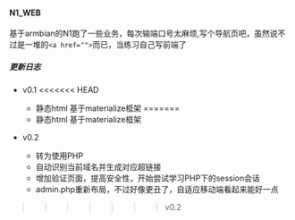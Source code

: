 ####  N1_WEB

基于armbian的N1跑了一些业务，每次输端口号太麻烦,写个导航页吧，虽然说不过是一堆的````<a href="">````而已，当练习自己写前端了

##### 更新日志
* v0.1
<<<<<<< HEAD
    * 静态html 基于materialize框架
=======
    * 静态html 基于materialize框架
	
* v0.2
	* 转为使用PHP
	* 自动识别当前域名并生成对应超链接
	* 增加验证页面，提高安全性，开始尝试学习PHP下的session会话
	* admin.php重新布局，不过好像更丑了，自适应移动端看起来能好一点
>>>>>>> v0.2
